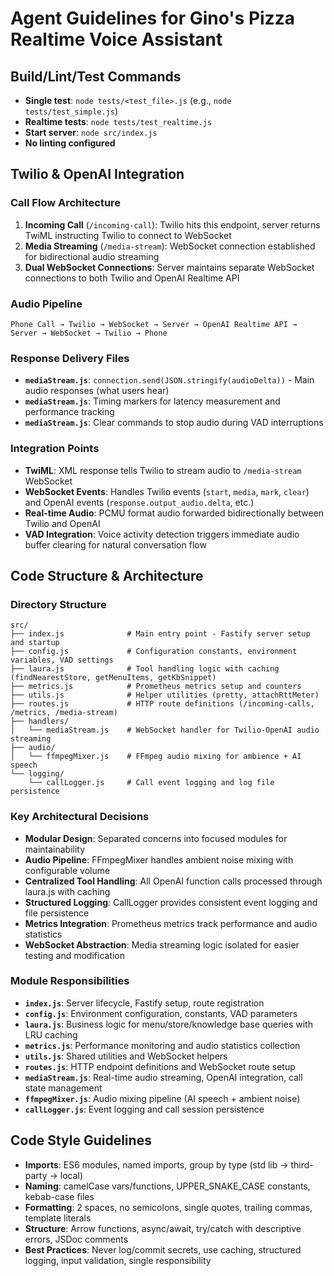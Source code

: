 # Agent Guidelines for Gino's Pizza Realtime Voice Assistant

## Build/Lint/Test Commands
- **Single test**: `node tests/<test_file>.js` (e.g., `node tests/test_simple.js`)
- **Realtime tests**: `node tests/test_realtime.js`
- **Start server**: `node src/index.js`
- **No linting configured**

## Twilio & OpenAI Integration

### Call Flow Architecture
1. **Incoming Call** (`/incoming-call`): Twilio hits this endpoint, server returns TwiML instructing Twilio to connect to WebSocket
2. **Media Streaming** (`/media-stream`): WebSocket connection established for bidirectional audio streaming
3. **Dual WebSocket Connections**: Server maintains separate WebSocket connections to both Twilio and OpenAI Realtime API

### Audio Pipeline
```
Phone Call → Twilio → WebSocket → Server → OpenAI Realtime API → Server → WebSocket → Twilio → Phone
```

### Response Delivery Files
- **`mediaStream.js`**: `connection.send(JSON.stringify(audioDelta))` - Main audio responses (what users hear)
- **`mediaStream.js`**: Timing markers for latency measurement and performance tracking
- **`mediaStream.js`**: Clear commands to stop audio during VAD interruptions

### Integration Points
- **TwiML**: XML response tells Twilio to stream audio to `/media-stream` WebSocket
- **WebSocket Events**: Handles Twilio events (`start`, `media`, `mark`, `clear`) and OpenAI events (`response.output_audio.delta`, etc.)
- **Real-time Audio**: PCMU format audio forwarded bidirectionally between Twilio and OpenAI
- **VAD Integration**: Voice activity detection triggers immediate audio buffer clearing for natural conversation flow

## Code Structure & Architecture

### Directory Structure
```
src/
├── index.js              # Main entry point - Fastify server setup and startup
├── config.js             # Configuration constants, environment variables, VAD settings
├── laura.js              # Tool handling logic with caching (findNearestStore, getMenuItems, getKbSnippet)
├── metrics.js            # Prometheus metrics setup and counters
├── utils.js              # Helper utilities (pretty, attachRttMeter)
├── routes.js             # HTTP route definitions (/incoming-calls, /metrics, /media-stream)
├── handlers/
│   └── mediaStream.js    # WebSocket handler for Twilio-OpenAI audio streaming
├── audio/
│   └── ffmpegMixer.js    # FFmpeg audio mixing for ambience + AI speech
└── logging/
    └── callLogger.js     # Call event logging and log file persistence
```

### Key Architectural Decisions
- **Modular Design**: Separated concerns into focused modules for maintainability
- **Audio Pipeline**: FFmpegMixer handles ambient noise mixing with configurable volume
- **Centralized Tool Handling**: All OpenAI function calls processed through laura.js with caching
- **Structured Logging**: CallLogger provides consistent event logging and file persistence
- **Metrics Integration**: Prometheus metrics track performance and audio statistics
- **WebSocket Abstraction**: Media streaming logic isolated for easier testing and modification

### Module Responsibilities
- **`index.js`**: Server lifecycle, Fastify setup, route registration
- **`config.js`**: Environment configuration, constants, VAD parameters
- **`laura.js`**: Business logic for menu/store/knowledge base queries with LRU caching
- **`metrics.js`**: Performance monitoring and audio statistics collection
- **`utils.js`**: Shared utilities and WebSocket helpers
- **`routes.js`**: HTTP endpoint definitions and WebSocket route setup
- **`mediaStream.js`**: Real-time audio streaming, OpenAI integration, call state management
- **`ffmpegMixer.js`**: Audio mixing pipeline (AI speech + ambient noise)
- **`callLogger.js`**: Event logging and call session persistence

## Code Style Guidelines
- **Imports**: ES6 modules, named imports, group by type (std lib → third-party → local)
- **Naming**: camelCase vars/functions, UPPER_SNAKE_CASE constants, kebab-case files
- **Formatting**: 2 spaces, no semicolons, single quotes, trailing commas, template literals
- **Structure**: Arrow functions, async/await, try/catch with descriptive errors, JSDoc comments
- **Best Practices**: Never log/commit secrets, use caching, structured logging, input validation, single responsibility